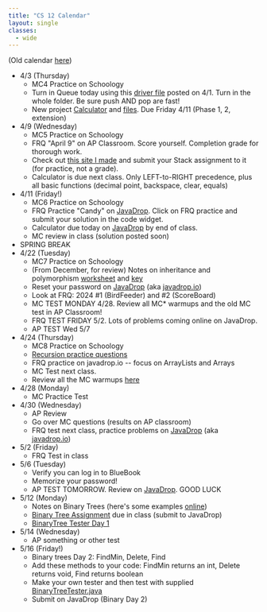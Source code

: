 ```yaml
---
title: "CS 12 Calendar"
layout: single
classes:
  - wide
---
```

(Old calendar [here](./sem01.md))

- 4/3 (Thursday)
	- MC4 Practice on Schoology
	- Turn in Queue today using  this [driver file](../AP_shared/Queue/QueueDriver.java) posted on 4/1. Turn in the whole folder. Be sure push AND pop are fast!
	- New project [Calculator](../AP_shared/Calculator/calculator-instructions.html) and [files](../AP_shared/Calculator.zip). Due Friday 4/11 (Phase 1, 2, extension)
- 4/9 (Wednesday)
	- MC5 Practice on Schoology
	- FRQ "April 9" on AP Classroom. Score yourself. Completion grade for thorough work.
	- Check out [this site I made](https://javadrop-io-019d03a56736.herokuapp.com/) and submit your Stack assignment to it (for practice, not a grade).
	- Calculator is due next class. Only LEFT-to-RIGHT precedence, plus all basic functions (decimal point, backspace, clear, equals)
- 4/11 (Friday!)
	- MC6 Practice on Schoology
	- FRQ Practice "Candy" on [JavaDrop](https://javadrop-io-019d03a56736.herokuapp.com/). Click on FRQ practice and submit your solution in the code widget.
	- Calculator due today on [JavaDrop](https://javadrop-io-019d03a56736.herokuapp.com/) by end of class.
	- MC review in class (solution posted soon)
- SPRING BREAK
- 4/22 (Tuesday)
	- MC7 Practice on Schoology
	- (From December, for review) Notes on inheritance and polymorphism [worksheet](../AP_shared/classes/TrickyPolymorphism.pdf) and [key](../AP_shared/classes/TrickyPolymorphismAnswers.pdf)
	- Reset your password on [JavaDrop](https://javadrop-io-019d03a56736.herokuapp.com/) (aka [javadrop.io](https://javadrop.io))
	- Look at FRQ: 2024 #1 (BirdFeeder) and #2 (ScoreBoard)
	- MC TEST MONDAY 4/28. Review all MC* warmups and the old MC test in AP Classroom!
	- FRQ TEST FRIDAY 5/2. Lots of problems coming online on JavaDrop.
	- AP TEST Wed 5/7
- 4/24 (Thursday)
	- MC8 Practice on Schoology
	- [Recursion practice questions](../AP_shared/monster2.pdf)
	- FRQ practice on javadrop.io -- focus on ArrayLists and Arrays
	- MC Test next class.
	- Review all the MC warmups [here](../AP_shared/quiz.html)
- 4/28 (Monday)
    - MC Practice Test
- 4/30 (Wednesday)
    - AP Review
    - Go over MC questions (results on AP classroom)
    - FRQ test next class, practice problems on [JavaDrop](https://javadrop-io-019d03a56736.herokuapp.com/) (aka [javadrop.io](https://javadrop.io))
- 5/2 (Friday)
    - FRQ Test in class
- 5/6 (Tuesday)
    - Verify you can log in to BlueBook
    - Memorize your password!
    - AP TEST TOMORROW. Review on [JavaDrop](https://javadrop-io-019d03a56736.herokuapp.com/). GOOD LUCK
- 5/12 (Monday)
    - Notes on Binary Trees (here's some examples [online](https://courses.grainger.illinois.edu/cs225/sp2019/notes/bst/))
    - [Binary Tree Assignment](../AP_shared/BinaryTree/binary-tree-1.pdf) due in class (submit to JavaDrop)
    - [BinaryTree Tester Day 1](../AP_shared/BinaryTree/BinaryTreeTesterDay1.java)
- 5/14 (Wednesday)
    - AP something or other test
- 5/16 (Friday!)
    - Binary trees Day 2: FindMin, Delete, Find
    - Add these methods to your code: FindMin returns an int, Delete returns void, Find returns boolean
    - Make your own tester and then test with supplied [BinaryTreeTester.java](../AP_shared/BinaryTree/BinaryTreeTester.java)
    - Submit on JavaDrop (Binary Day 2)